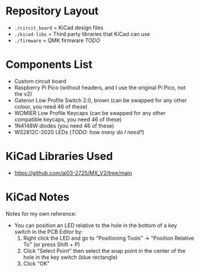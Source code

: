# Repository Layout
- `./circit_board` = KiCad design files
- `./kicad-libs` = Third party libraries that KiCad can use
- `./firmware` = QMK firmware *TODO*

# Components List
- Custom circuit board
- Raspberry Pi Pico (without headers, and I use the original Pi Pico, not the v2)
- Gateron Low Profile Switch 2.0, brown (can be swapped for any other colour, you need 46 of these)
- WOMIER Low Profile Keycaps (can be swapped for any other compatible keycaps, you need 46 of these)
- 1N4148W diodes (you need 46 of these)
- WS2812C-2020 LEDs (*TODO: how many do I need?*)

# KiCad Libraries Used
- https://github.com/ai03-2725/MX_V2/tree/main

# KiCad Notes
Notes for my own reference:

- You can position an LED relative to the hole in the bottom of a key switch in the PCB Editor by:
  1. Right click the LED and go to "Positioning Tools" -> "Position Relative To" (or press Shift + P)
  2. Click "Select Point" then select the snap point in the center of the hole in the key switch (blue rectangle)
  3. Click "OK"
